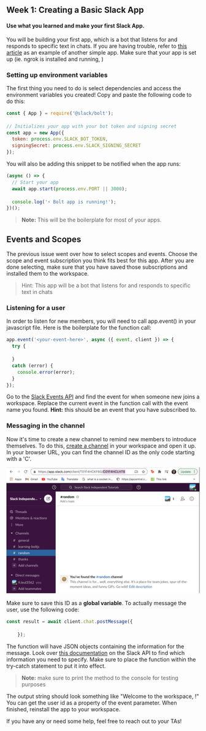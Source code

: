 ## Week 1: Creating a Basic Slack App

#### Use what you learned and make your first Slack App.

 You will be building your first app, which is a bot that listens for and responds to specific text in chats. If you are having trouble, refer to [this article](https://slack.dev/bolt-js/tutorial/getting-started#:~:text=%20Getting%20started%20with%20Bolt%20for%20JavaScript%20,handled%2C%20it%E2%80%99s%20time%20to%20set%20up...%20More%20%E2%80%A9https://slack.dev/bolt-js/tutorial/getting-started) as an example of another simple app. Make sure that your app is set up (ie. ngrok is installed and running, )

### Setting up environment variables

The first thing you need to do is select dependencies and access the environment variables you created! Copy and paste the following code to do this:

```javascript
const { App } = require('@slack/bolt');

// Initializes your app with your bot token and signing secret
const app = new App({
  token: process.env.SLACK_BOT_TOKEN,
  signingSecret: process.env.SLACK_SIGNING_SECRET
});
```

You will also be adding this snippet to be notified when the app runs:

```javascript
(async () => {
  // Start your app
  await app.start(process.env.PORT || 3000);

  console.log('⚡️ Bolt app is running!');
})();
```

> **Note:** This will be the boilerplate for most of your apps.



## Events and Scopes

The previous issue went over how to select scopes and events. Choose the scope and event subscription you think fits best for this app. After you are done selecting, make sure that you have saved those subscriptions and installed them to the workspace. 

> Hint: This app will be a bot that listens for and responds to specific text in chats

### Listening for a user

In order to listen for new members, you will need to call app.event() in your javascript file. Here is the boilerplate for the function call:

```javascript
app.event('<your-event-here>', async ({ event, client }) => {
  try {
  
  }
  catch (error) {
    console.error(error);
  }
});
```

Go to the [Slack Events API](https://api.slack.com/events) and find the event for when someone new joins a workspace. Replace the current event in the function call with the event name you found. **Hint:** this should be an event that you have subscribed to.

### Messaging in the channel

Now it's time to create a new channel to remind new members to introduce themselves. To do this, [create a channel](https://slack.com/help/articles/201402297-Create-a-channel) in your workspace and open it up. In your browser URL, you can find the channel ID as the only code starting with a 'C'.

![Finding a channel's id](./Gifs_Images/channel-id.png)

Make sure to save this ID as a **global variable**. To actually message the user, use the following code:

```javascript
const result = await client.chat.postMessage({
      
    });
```

 The function will have JSON objects containing the information for the message. Look over [this documentation](https://api.slack.com/methods/chat.postMessage) on the Slack API to find which information you need to specify. Make sure to place the function within the try-catch statement to put it into effect.

> **Note:** make sure to print the method to the console for testing purposes

The output string should look something like "Welcome to the workspace, !" You can get the user id as a property of the event parameter. When finished, reinstall the app to your workspace. 

If you have any or need some help, feel free to reach out to your TAs!

